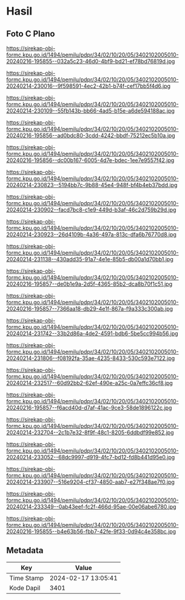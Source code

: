 # Hasil

## Foto C Plano

https://sirekap-obj-formc.kpu.go.id/1494/pemilu/pdpr/34/02/10/20/05/3402102005010-20240216-195855--032a5c23-46d0-4bf9-bd21-ef78bd76819d.jpg

https://sirekap-obj-formc.kpu.go.id/1494/pemilu/pdpr/34/02/10/20/05/3402102005010-20240214-230016--9f598591-4ec2-42b1-b74f-cef17bb5f4d6.jpg

https://sirekap-obj-formc.kpu.go.id/1494/pemilu/pdpr/34/02/10/20/05/3402102005010-20240214-230109--55fb143b-bb66-4ad5-b15e-a6de594188ac.jpg

https://sirekap-obj-formc.kpu.go.id/1494/pemilu/pdpr/34/02/10/20/05/3402102005010-20240216-195856--ad0bdc80-3cdd-4242-bbdf-75212ec5b10a.jpg

https://sirekap-obj-formc.kpu.go.id/1494/pemilu/pdpr/34/02/10/20/05/3402102005010-20240216-195856--dc00b167-6005-4d7e-bdec-1ee7e9557f42.jpg

https://sirekap-obj-formc.kpu.go.id/1494/pemilu/pdpr/34/02/10/20/05/3402102005010-20240214-230823--5194bb7c-9b88-45e4-948f-bf4b4eb37bdd.jpg

https://sirekap-obj-formc.kpu.go.id/1494/pemilu/pdpr/34/02/10/20/05/3402102005010-20240214-230902--facd7bc8-c1e9-449d-b3af-46c2d759b29d.jpg

https://sirekap-obj-formc.kpu.go.id/1494/pemilu/pdpr/34/02/10/20/05/3402102005010-20240214-230923--26d4109b-4a36-497a-813c-dfa6b76770d8.jpg

https://sirekap-obj-formc.kpu.go.id/1494/pemilu/pdpr/34/02/10/20/05/3402102005010-20240214-231138--430add35-91a7-4e1e-85b5-db00a1d70bb1.jpg

https://sirekap-obj-formc.kpu.go.id/1494/pemilu/pdpr/34/02/10/20/05/3402102005010-20240216-195857--de0b1e9a-2d5f-4365-85b2-dca8b70f1c51.jpg

https://sirekap-obj-formc.kpu.go.id/1494/pemilu/pdpr/34/02/10/20/05/3402102005010-20240216-195857--7366aa18-db29-4e1f-867a-f9a333c300ab.jpg

https://sirekap-obj-formc.kpu.go.id/1494/pemilu/pdpr/34/02/10/20/05/3402102005010-20240214-231742--33b2d86a-4de2-4591-bdb6-5be5cc994b56.jpg

https://sirekap-obj-formc.kpu.go.id/1494/pemilu/pdpr/34/02/10/20/05/3402102005010-20240214-231806--f08192fa-35ae-4235-8433-530c593e7122.jpg

https://sirekap-obj-formc.kpu.go.id/1494/pemilu/pdpr/34/02/10/20/05/3402102005010-20240214-232517--60d92bb2-62ef-490e-a25c-0a7effc36cf8.jpg

https://sirekap-obj-formc.kpu.go.id/1494/pemilu/pdpr/34/02/10/20/05/3402102005010-20240216-195857--f6acd40d-d7af-41ac-9ce3-58de1896122c.jpg

https://sirekap-obj-formc.kpu.go.id/1494/pemilu/pdpr/34/02/10/20/05/3402102005010-20240214-232704--2c1b7e32-8f9f-48c1-8205-6ddbdf99e852.jpg

https://sirekap-obj-formc.kpu.go.id/1494/pemilu/pdpr/34/02/10/20/05/3402102005010-20240214-233052--68dc9997-d919-4fc7-bd12-fd8b441d95e0.jpg

https://sirekap-obj-formc.kpu.go.id/1494/pemilu/pdpr/34/02/10/20/05/3402102005010-20240214-233907--516e9204-cf37-4850-aab7-e27f348ae7f0.jpg

https://sirekap-obj-formc.kpu.go.id/1494/pemilu/pdpr/34/02/10/20/05/3402102005010-20240214-233349--0ab43eef-fc2f-466d-95ae-00e06abe6780.jpg

https://sirekap-obj-formc.kpu.go.id/1494/pemilu/pdpr/34/02/10/20/05/3402102005010-20240216-195855--b4e63b56-fbb7-42fe-9f33-0d94c4e358bc.jpg


## Metadata

| Key        | Value               |
| ---------- | ------------------- |
| Time Stamp | 2024-02-17 13:05:41 |
| Kode Dapil | 3401                |



